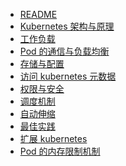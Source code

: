 - [README](./)
- [Kubernetes 架构与原理](./arch)
- [工作负载](./workload)
- [Pod 的通信与负载均衡](./lb)
- [存储与配置](./storage)
- [访问 kubernetes 元数据](./metadata)
- [权限与安全]()
- [调度机制](./schedule)
- [自动伸缩]()
- [最佳实践]()
- [扩展 kubernetes](./extend)
- [Pod 的内存限制机制](./memory)